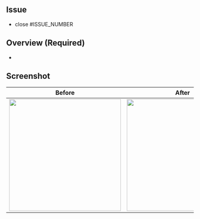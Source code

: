 ## Issue

- close #ISSUE_NUMBER

## Overview (Required)

- 

## Screenshot

|           Before           |           After            |
|:--------------------------:|:--------------------------:|
| <img src="" width="300" /> | <img src="" width="300" /> |
